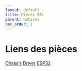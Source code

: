 ```yaml
---
layout: default
title: Pièces STL
parent: Notices
nav_order: 2
---
```

 # Liens des pièces

[Chassis](Download/Chassis.STL)
[Driver](Download/Driver.STL)
[ESP32](Download/.STL)
[](Download/.STL)
[](Download/.STL)
[](Download/.STL)
[](Download/.STL)
[](Download/.STL)
[](Download/.STL)
[](Download/.STL)
